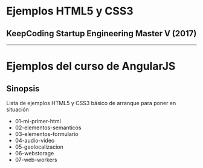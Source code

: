# **Ejemplos HTML5 y CSS3**
## **KeepCoding Startup Engineering Master V (2017)**

- - -

# **Ejemplos del curso de AngularJS**
## **Sinopsis**
Lista de ejemplos HTML5 y CSS3 básico de arranque para poner en situación

* 01-mi-primer-html
* 02-elementos-semanticos
* 03-elementos-formulario
* 04-audio-video
* 05-geolocalizacion
* 06-webstorage
* 07-web-workers
